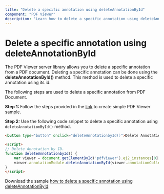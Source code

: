 ```yaml
---
title: "Delete a specific annotation using deleteAnnotationById"
component: "PDF Viewer"
description: "Learn how to delete a specific annotation using deleteAnnotationById in PDF Viewer control."
---
```

# Delete a specific annotation using deleteAnnotationById

The PDF Viewer server library allows you to delete a specific annotation from a PDF document. Deleting a specific annotation can be done using the **deleteAnnotationById()** method. This method is used to delete a specific annotation using its id.

The following steps are used to delete a specific annotation from PDF Document.

**Step 1:** Follow the steps provided in the [link](https://ej2.syncfusion.com/aspnetmvc/documentation/pdfviewer/getting-started/) to create simple PDF Viewer sample.

**Step 2:** Use the following code snippet to delete a specific annotation using `deleteAnnotationById()` method.

```html
<button type="button" onclick="deleteAnnotationbyId()">Delete Annotation by Id</button>

<script>
// Delete Annotation by ID.
function deleteAnnotationbyId() {
    var viewer = document.getElementById('pdfViewer').ej2_instances[0];
    viewer.annotationModule.deleteAnnotationById(viewer.annotationCollection[0].annotationId);
}
</script>

```

Download the sample [how to delete a specific annotation using deleteAnnotationById](https://www.syncfusion.com/downloads/support/directtrac/general/ze/EJ2MvcSample357842164.zip)